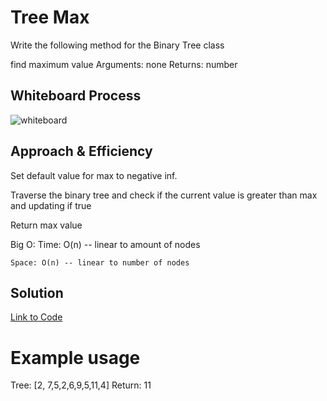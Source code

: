 # Tree Max

Write the following method for the Binary Tree class

find maximum value
Arguments: none
Returns: number


## Whiteboard Process
![whiteboard]()

## Approach & Efficiency

Set default value for max to negative inf.

Traverse the binary tree and check if the current value is greater than max and updating if true

Return max value

Big O:
    Time: O(n) -- linear to amount of nodes
    
    Space: O(n) -- linear to number of nodes

## Solution

[Link to Code](../../data_structures/binary_tree.py)

# Example usage
Tree: [2, 7,5,2,6,9,5,11,4]
Return: 11
